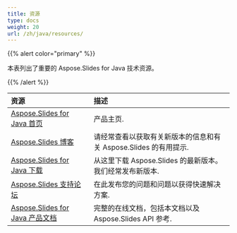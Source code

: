 ```yaml
---
title: 资源
type: docs
weight: 20
url: /zh/java/resources/
---
```


{{% alert color="primary" %}} 

本表列出了重要的 Aspose.Slides for Java 技术资源。 

{{% /alert %}} 

|**资源**|**描述**|
| :- | :- |
|[Aspose.Slides for Java 首页](https://products.aspose.com/slides/java/)|产品主页.|
|[Aspose.Slides 博客](https://blog.aspose.com/category/slides/)|请经常查看以获取有关新版本的信息和有关 Aspose.Slides 的有用提示.|
|[Aspose.Slides for Java 下载](https://releases.aspose.com/java/repo/com/aspose/aspose-slides/)|从这里下载 Aspose.Slides 的最新版本。我们经常发布新版本.|
|[Aspose.Slides 支持论坛](https://forum.aspose.com/c/slides/11)|在此发布您的问题和问题以获得快速解决方案.|
|[Aspose.Slides for Java 产品文档](/slides/zh/java/)|完整的在线文档，包括本文档以及 Aspose.Slides API 参考.|